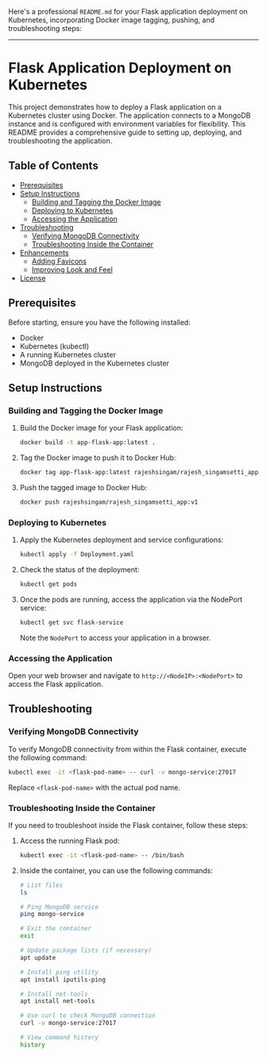 Here's a professional `README.md` for your Flask application deployment on Kubernetes, incorporating Docker image tagging, pushing, and troubleshooting steps:

---

# Flask Application Deployment on Kubernetes

This project demonstrates how to deploy a Flask application on a Kubernetes cluster using Docker. The application connects to a MongoDB instance and is configured with environment variables for flexibility. This README provides a comprehensive guide to setting up, deploying, and troubleshooting the application.

## Table of Contents

- [Prerequisites](#prerequisites)
- [Setup Instructions](#setup-instructions)
  - [Building and Tagging the Docker Image](#building-and-tagging-the-docker-image)
  - [Deploying to Kubernetes](#deploying-to-kubernetes)
  - [Accessing the Application](#accessing-the-application)
- [Troubleshooting](#troubleshooting)
  - [Verifying MongoDB Connectivity](#verifying-mongodb-connectivity)
  - [Troubleshooting Inside the Container](#troubleshooting-inside-the-container)
- [Enhancements](#enhancements)
  - [Adding Favicons](#adding-favicons)
  - [Improving Look and Feel](#improving-look-and-feel)
- [License](#license)

## Prerequisites

Before starting, ensure you have the following installed:

- Docker
- Kubernetes (kubectl)
- A running Kubernetes cluster
- MongoDB deployed in the Kubernetes cluster

## Setup Instructions

### Building and Tagging the Docker Image

1. Build the Docker image for your Flask application:

   ```bash
   docker build -t app-flask-app:latest .
   ```

2. Tag the Docker image to push it to Docker Hub:

   ```bash
   docker tag app-flask-app:latest rajeshsingam/rajesh_singamsetti_app:v1
   ```

3. Push the tagged image to Docker Hub:

   ```bash
   docker push rajeshsingam/rajesh_singamsetti_app:v1
   ```

### Deploying to Kubernetes

1. Apply the Kubernetes deployment and service configurations:

   ```bash
   kubectl apply -f Deployment.yaml
   ```

2. Check the status of the deployment:

   ```bash
   kubectl get pods
   ```

3. Once the pods are running, access the application via the NodePort service:

   ```bash
   kubectl get svc flask-service
   ```

   Note the `NodePort` to access your application in a browser.

### Accessing the Application

Open your web browser and navigate to `http://<NodeIP>:<NodePort>` to access the Flask application.

## Troubleshooting

### Verifying MongoDB Connectivity

To verify MongoDB connectivity from within the Flask container, execute the following command:

```bash
kubectl exec -it <flask-pod-name> -- curl -v mongo-service:27017
```

Replace `<flask-pod-name>` with the actual pod name.

### Troubleshooting Inside the Container

If you need to troubleshoot inside the Flask container, follow these steps:

1. Access the running Flask pod:

   ```bash
   kubectl exec -it <flask-pod-name> -- /bin/bash
   ```

2. Inside the container, you can use the following commands:

   ```bash
   # List files
   ls

   # Ping MongoDB service
   ping mongo-service

   # Exit the container
   exit

   # Update package lists (if necessary)
   apt update

   # Install ping utility
   apt install iputils-ping

   # Install net-tools
   apt install net-tools

   # Use curl to check MongoDB connection
   curl -v mongo-service:27017

   # View command history
   history
   ```

